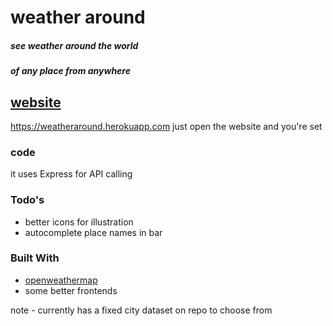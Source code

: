 # weather around
##### see weather around the world
##### of any place from anywhere
 [website](https://weatheraround.herokuapp.com)
 - 
 https://weatheraround.herokuapp.com
just open the website and you're set 
### code
it uses Express for API calling
### Todo's 
- better icons for illustration
- autocomplete place names in bar
### Built With
* [openweathermap](https://openweathermap.org/current)
* some better frontends


note - currently has a fixed city dataset on repo to choose from 
